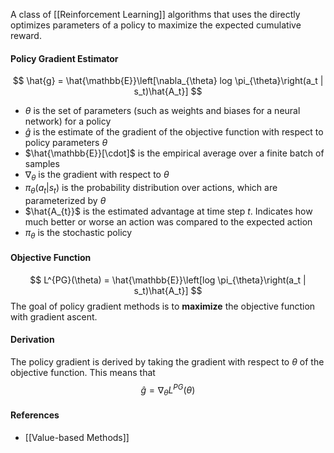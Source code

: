 A class of [[Reinforcement Learning]] algorithms that uses the directly optimizes parameters of a policy to maximize the expected cumulative reward. 

#### Policy Gradient Estimator
$$
\hat{g} = \hat{\mathbb{E}}\left[\nabla_{\theta} log \pi_{\theta}\right(a_t | s_t)\hat{A_t}]
$$
- $\theta$ is the set of parameters (such as weights and biases for a neural network) for a policy
- $\hat{g}$ is the estimate of the gradient of the objective function with respect to policy parameters $\theta$
- $\hat{\mathbb{E}}[\cdot]$ is the empirical average over a finite batch of samples  
- $\nabla_{\theta}$ is the gradient with respect to $\theta$
- $\pi_{\theta}(a_t | s_t)$ is the probability distribution over actions, which are parameterized by $\theta$
- $\hat{A_{t}}$ is the estimated advantage at time step $t$. Indicates how much better or worse an action was compared to the expected action
- $\pi_{\theta}$ is the stochastic policy
#### Objective Function 
$$
L^{PG}(\theta) = \hat{\mathbb{E}}\left[log \pi_{\theta}\right(a_t | s_t)\hat{A_t}]
$$
The goal of policy gradient methods is to **maximize** the objective function with gradient ascent. 
#### Derivation
The policy gradient is derived by taking the gradient with respect to $\theta$ of the objective function. This means that
$$
\hat{g} = \nabla_{\theta}L^{PG}(\theta)
$$

#### References 
- [[Value-based Methods]]